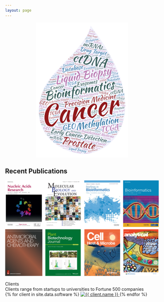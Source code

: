 ```yaml
---
layout: page
---
```



<p align="center">
  <img width="300" src="https://raw.githubusercontent.com/rli012/rli012.github.io/master/img/worldcloud.png">
</p>
  
## Recent Publications

<p align="center">
  <img width="800" src="https://raw.githubusercontent.com/rli012/rli012.github.io/master/img/publications.png">
</p>


<div id="clients-out" class="page-section cut1">
  <div id="clients">
    <div class="section-title">Clients</div>
    <div id="clients-subtitle">Clients range from startups to universities to Fortune 500 companies</div>
    <div id="client-logos">
      {% for client in site.data.software %}
        <a class="client-img" href="{{ client.url }}" title="{{ client.name }}">
          <img alt="{{ client.name }}" src="img/logos/{{ client.img }}" />
        </a>
      {% endfor %}
    </div>
  </div>
</div>
